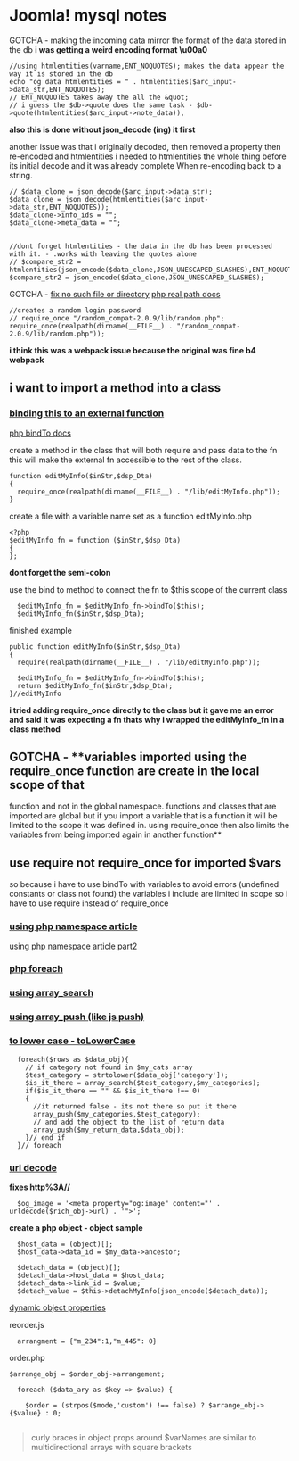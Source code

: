# Joomla! mysql notes
GOTCHA - making the incoming data mirror the format of the data stored in the db
**i was getting a weird encoding format \u00a0**
```
//using htmlentities(varname,ENT_NOQUOTES); makes the data appear the way it is stored in the db
echo "og data htmlentities = " . htmlentities($arc_input->data_str,ENT_NOQUOTES);
// ENT_NOQUOTES takes away the all the &quot;
// i guess the $db->quote does the same task - $db->quote(htmlentities($arc_input->note_data)),
```
**also this is done without json_decode (ing) it first**

another issue was that i originally decoded, then removed a property then re-encoded and htmlentities
i needed to htmlentities the whole thing before its initial decode and it was already complete When
re-encoding back to a string.
```
// $data_clone = json_decode($arc_input->data_str);
$data_clone = json_decode(htmlentities($arc_input->data_str,ENT_NOQUOTES));
$data_clone->info_ids = "";
$data_clone->meta_data = "";


//dont forget htmlentities - the data in the db has been processed with it. - .works with leaving the quotes alone
// $compare_str2 = htmlentities(json_encode($data_clone,JSON_UNESCAPED_SLASHES),ENT_NOQUOTES);
$compare_str2 = json_encode($data_clone,JSON_UNESCAPED_SLASHES);
```
GOTCHA - [fix no such file or directory](https://stackoverflow.com/questions/5116421/require-once-failed-to-open-stream-no-such-file-or-directory)
[php real path docs](http://php.net/realpath)
```
//creates a random login password
// require_once "/random_compat-2.0.9/lib/random.php";
require_once(realpath(dirname(__FILE__) . "/random_compat-2.0.9/lib/random.php"));
```
**i think this was a webpack issue because the original was fine b4 webpack**

## i want to import a method into a class
### [binding this to an external function](https://softonsofa.com/php-how-to-use-this-in-closure-context-matters/)
[php bindTo docs](http://php.net/manual/en/closure.bindto.php)

create a method in the class that will both require and pass data to the fn
this will make the external fn accessible to the rest of the class.
```
function editMyInfo($inStr,$dsp_Dta)
{
  require_once(realpath(dirname(__FILE__) . "/lib/editMyInfo.php"));
}
```

create a file with a variable name set as a function
editMyInfo.php
```
<?php
$editMyInfo_fn = function ($inStr,$dsp_Dta)
{
};
```
**dont forget the semi-colon**

use the bind to method to connect the fn to $this scope of the current class
```
  $editMyInfo_fn = $editMyInfo_fn->bindTo($this);
  $editMyInfo_fn($inStr,$dsp_Dta);
```

finished example
```
public function editMyInfo($inStr,$dsp_Dta)
{
  require(realpath(dirname(__FILE__) . "/lib/editMyInfo.php"));

  $editMyInfo_fn = $editMyInfo_fn->bindTo($this);
  return $editMyInfo_fn($inStr,$dsp_Dta);
}//editMyInfo
```
**i tried adding require_once directly to the class but it gave me an error and
said it was expecting a fn thats why i wrapped the editMyInfo_fn in a class method**

## GOTCHA - **variables imported using the require_once function are create in the local scope of that
function and not in the global namespace. functions and classes that are imported are global but if you import a variable that is a function it will be limited to the scope it was defined in. using require_once then also limits the variables from being imported again in another function**

## use require not require_once for imported $vars
so because i have to use bindTo with variables to avoid errors (undefined constants or class not found) the variables i include are limited in scope so i have to use require instead of require_once

### [using php namespace article](https://www.sitepoint.com/php-53-namespaces-basics/)
[using php namespace article part2](https://www.sitepoint.com/php-namespaces-import-alias-resolution/)

### [php foreach](http://php.net/manual/en/control-structures.foreach.php)
### [using array_search](http://php.net/manual/en/function.array-search.php)
### [using array_push (like js push)](https://www.w3schools.com/php/func_array_push.asp)
### [to lower case - toLowerCase](https://www.w3schools.com/php/func_string_strtolower.asp)
```
  foreach($rows as $data_obj){
    // if category not found in $my_cats array
    $test_category = strtolower($data_obj['category']);
    $is_it_there = array_search($test_category,$my_categories);
    if($is_it_there == "" && $is_it_there !== 0)
    {
      //it returned false - its not there so put it there
      array_push($my_categories,$test_category);
      // and add the object to the list of return data
      array_push($my_return_data,$data_obj);
    }// end if
  }// foreach

```
### [url decode](http://php.net/manual/en/function.urldecode.php)
**fixes http%3A//**
```
  $og_image = '<meta property="og:image" content="' . urldecode($rich_obj->url) . '">';
```
**create a php object - object sample**
```
  $host_data = (object)[];
  $host_data->data_id = $my_data->ancestor;

  $detach_data = (object)[];
  $detach_data->host_data = $host_data;
  $detach_data->link_id = $value;
  $detach_value = $this->detachMyInfo(json_encode($detach_data));
```
[dynamic object properties](https://stackoverflow.com/questions/12571197/how-do-i-dynamically-write-a-php-object-property-name)   

reorder.js
```
  arrangment = {"m_234":1,"m_445": 0}
```

order.php
```
$arrange_obj = $order_obj->arrangement;

  foreach ($data_ary as $key => $value) {

    $order = (strpos($mode,'custom') !== false) ? $arrange_obj->{$value} : 0;


```
>curly braces in object props around $varNames are similar to multidirectional arrays with square brackets
